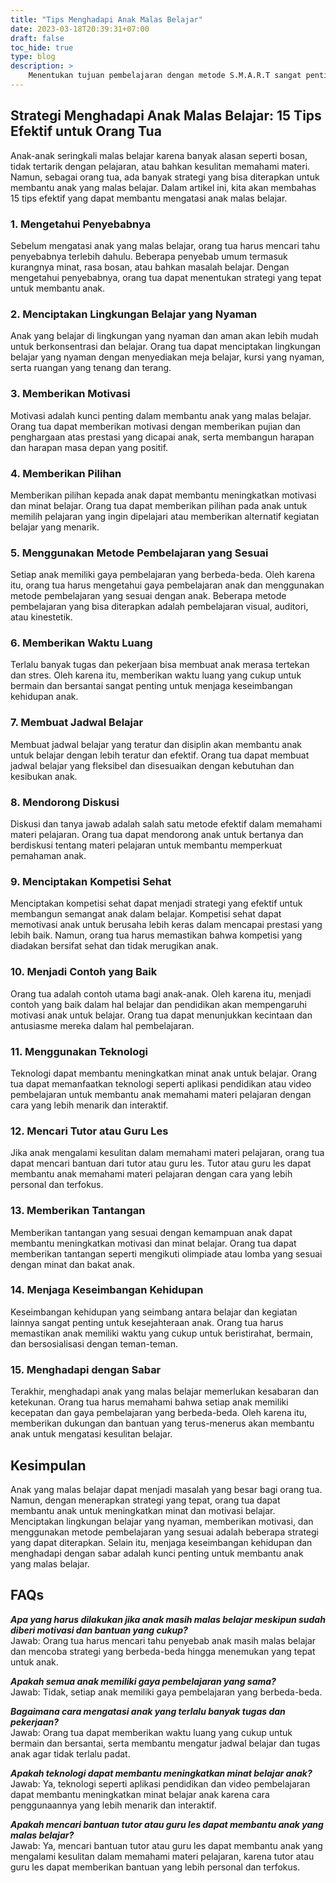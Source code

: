 ```yaml
---
title: "Tips Menghadapi Anak Malas Belajar"
date: 2023-03-18T20:39:31+07:00
draft: false
toc_hide: true
type: blog
description: >
    Menentukan tujuan pembelajaran dengan metode S.M.A.R.T sangat penting agar siswa dapat mencapai hasil yang diinginkan. Pelajari bagaimana cara menetapkan tujuan yang cerdas dan efektif dengan metode S.M.A.R.T.
---
```


## Strategi Menghadapi Anak Malas Belajar: 15 Tips Efektif untuk Orang Tua

Anak-anak seringkali malas belajar karena banyak alasan seperti bosan, tidak tertarik dengan pelajaran, atau bahkan kesulitan memahami materi. Namun, sebagai orang tua, ada banyak strategi yang bisa diterapkan untuk membantu anak yang malas belajar. Dalam artikel ini, kita akan membahas 15 tips efektif yang dapat membantu mengatasi anak malas belajar.

### 1. Mengetahui Penyebabnya

Sebelum mengatasi anak yang malas belajar, orang tua harus mencari tahu penyebabnya terlebih dahulu. Beberapa penyebab umum termasuk kurangnya minat, rasa bosan, atau bahkan masalah belajar. Dengan mengetahui penyebabnya, orang tua dapat menentukan strategi yang tepat untuk membantu anak.

### 2. Menciptakan Lingkungan Belajar yang Nyaman

Anak yang belajar di lingkungan yang nyaman dan aman akan lebih mudah untuk berkonsentrasi dan belajar. Orang tua dapat menciptakan lingkungan belajar yang nyaman dengan menyediakan meja belajar, kursi yang nyaman, serta ruangan yang tenang dan terang.

### 3. Memberikan Motivasi

Motivasi adalah kunci penting dalam membantu anak yang malas belajar. Orang tua dapat memberikan motivasi dengan memberikan pujian dan penghargaan atas prestasi yang dicapai anak, serta membangun harapan dan harapan masa depan yang positif.

### 4. Memberikan Pilihan

Memberikan pilihan kepada anak dapat membantu meningkatkan motivasi dan minat belajar. Orang tua dapat memberikan pilihan pada anak untuk memilih pelajaran yang ingin dipelajari atau memberikan alternatif kegiatan belajar yang menarik.

### 5. Menggunakan Metode Pembelajaran yang Sesuai

Setiap anak memiliki gaya pembelajaran yang berbeda-beda. Oleh karena itu, orang tua harus mengetahui gaya pembelajaran anak dan menggunakan metode pembelajaran yang sesuai dengan anak. Beberapa metode pembelajaran yang bisa diterapkan adalah pembelajaran visual, auditori, atau kinestetik.

### 6. Memberikan Waktu Luang

Terlalu banyak tugas dan pekerjaan bisa membuat anak merasa tertekan dan stres. Oleh karena itu, memberikan waktu luang yang cukup untuk bermain dan bersantai sangat penting untuk menjaga keseimbangan kehidupan anak.

### 7. Membuat Jadwal Belajar

Membuat jadwal belajar yang teratur dan disiplin akan membantu anak untuk belajar dengan lebih teratur dan efektif. Orang tua dapat membuat jadwal belajar yang fleksibel dan disesuaikan dengan kebutuhan dan kesibukan anak.

### 8. Mendorong Diskusi

Diskusi dan tanya jawab adalah salah satu metode efektif dalam memahami materi pelajaran. Orang tua dapat mendorong anak untuk bertanya dan berdiskusi tentang materi pelajaran untuk membantu memperkuat pemahaman anak.

### 9. Menciptakan Kompetisi Sehat

Menciptakan kompetisi sehat dapat menjadi strategi yang efektif untuk membangun semangat anak dalam belajar. Kompetisi sehat dapat memotivasi anak untuk berusaha lebih keras dalam mencapai prestasi yang lebih baik. Namun, orang tua harus memastikan bahwa kompetisi yang diadakan bersifat sehat dan tidak merugikan anak.

### 10. Menjadi Contoh yang Baik

Orang tua adalah contoh utama bagi anak-anak. Oleh karena itu, menjadi contoh yang baik dalam hal belajar dan pendidikan akan mempengaruhi motivasi anak untuk belajar. Orang tua dapat menunjukkan kecintaan dan antusiasme mereka dalam hal pembelajaran.

### 11. Menggunakan Teknologi

Teknologi dapat membantu meningkatkan minat anak untuk belajar. Orang tua dapat memanfaatkan teknologi seperti aplikasi pendidikan atau video pembelajaran untuk membantu anak memahami materi pelajaran dengan cara yang lebih menarik dan interaktif.

### 12. Mencari Tutor atau Guru Les

Jika anak mengalami kesulitan dalam memahami materi pelajaran, orang tua dapat mencari bantuan dari tutor atau guru les. Tutor atau guru les dapat membantu anak memahami materi pelajaran dengan cara yang lebih personal dan terfokus.

### 13. Memberikan Tantangan

Memberikan tantangan yang sesuai dengan kemampuan anak dapat membantu meningkatkan motivasi dan minat belajar. Orang tua dapat memberikan tantangan seperti mengikuti olimpiade atau lomba yang sesuai dengan minat dan bakat anak.

### 14. Menjaga Keseimbangan Kehidupan

Keseimbangan kehidupan yang seimbang antara belajar dan kegiatan lainnya sangat penting untuk kesejahteraan anak. Orang tua harus memastikan anak memiliki waktu yang cukup untuk beristirahat, bermain, dan bersosialisasi dengan teman-teman.

### 15. Menghadapi dengan Sabar

Terakhir, menghadapi anak yang malas belajar memerlukan kesabaran dan ketekunan. Orang tua harus memahami bahwa setiap anak memiliki kecepatan dan gaya pembelajaran yang berbeda-beda. Oleh karena itu, memberikan dukungan dan bantuan yang terus-menerus akan membantu anak untuk mengatasi kesulitan belajar.

## Kesimpulan

Anak yang malas belajar dapat menjadi masalah yang besar bagi orang tua. Namun, dengan menerapkan strategi yang tepat, orang tua dapat membantu anak untuk meningkatkan minat dan motivasi belajar. Menciptakan lingkungan belajar yang nyaman, memberikan motivasi, dan menggunakan metode pembelajaran yang sesuai adalah beberapa strategi yang dapat diterapkan. Selain itu, menjaga keseimbangan kehidupan dan menghadapi dengan sabar adalah kunci penting untuk membantu anak yang malas belajar.

## FAQs

***Apa yang harus dilakukan jika anak masih malas belajar meskipun sudah diberi motivasi dan bantuan yang cukup?***\
Jawab: Orang tua harus mencari tahu penyebab anak masih malas belajar dan mencoba strategi yang berbeda-beda hingga menemukan yang tepat untuk anak.

***Apakah semua anak memiliki gaya pembelajaran yang sama?***\
Jawab: Tidak, setiap anak memiliki gaya pembelajaran yang berbeda-beda.

***Bagaimana cara mengatasi anak yang terlalu banyak tugas dan pekerjaan?***\
Jawab: Orang tua dapat memberikan waktu luang yang cukup untuk bermain dan bersantai, serta membantu mengatur jadwal belajar dan tugas anak agar tidak terlalu padat.

***Apakah teknologi dapat membantu meningkatkan minat belajar anak?***\
Jawab: Ya, teknologi seperti aplikasi pendidikan dan video pembelajaran dapat membantu meningkatkan minat belajar anak karena cara penggunaannya yang lebih menarik dan interaktif.

***Apakah mencari bantuan tutor atau guru les dapat membantu anak yang malas belajar?***\
Jawab: Ya, mencari bantuan tutor atau guru les dapat membantu anak yang mengalami kesulitan dalam memahami materi pelajaran, karena tutor atau guru les dapat memberikan bantuan yang lebih personal dan terfokus.
